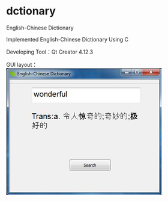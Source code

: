 # dctionary
English-Chinese Dictionary

Implemented English-Chinese Dictionary Using C    
  
Developing Tool：Qt Creator 4.12.3

GUI layout：  
![image](https://github.com/leimingg/dctionary/blob/master/ESDictionary.JPG)
 
